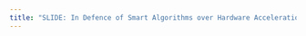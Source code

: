 ```yaml
---
title: "SLIDE: In Defence of Smart Algorithms over Hardware Acceleration for Large-Scale Deep Learning Systems."
---
```


